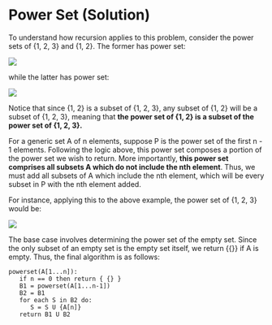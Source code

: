 # Power Set (Solution)
To understand how recursion applies to this problem, consider the power sets of
{1, 2, 3} and {1, 2}. The former has power set:

<img src="https://render.githubusercontent.com/render/math?math=\{ \varnothing, 
\{1\}, \{2\}, \{3\}, \{1, 2\}, \{1, 3\}, \{2, 3\}, \{1, 2, 3\} \}">

while the latter has power set:

<img src="https://render.githubusercontent.com/render/math?math=\{ \varnothing, 
\{1\}, \{2\}, \{1, 2\} \}">

Notice that since {1, 2} is a subset of {1, 2, 3}, any subset of {1, 2} will be a subset 
of {1, 2, 3}, meaning that **the power set of {1, 2} is a subset of the power set
of {1, 2, 3}.**

For a generic set A of n elements, suppose P is the power set of the first n - 1 elements.
Following the logic above, this power set composes a portion of the power set we
wish to return. More importantly, **this power set comprises all subsets A which do
not include the nth element**. Thus, we must add all subsets of A which include the
nth element, which will be every subset in P with the nth element added.

For instance, applying this to the above example, the power set of {1, 2, 3} would be:

<img src="https://render.githubusercontent.com/render/math?math=\{ \varnothing, 
\{1\}, \{2\}, \{1, 2\} \} \cup \{ \varnothing \cup \{3\}, \{1\} \cup \{3\}, \{2\} \cup 
\{3\}, \{1, 2\} \cup \{3\} \}">

The base case involves determining the power set of the empty set. Since the only
subset of an empty set is the empty set itself, we return {{}} if A is empty. Thus,
the final algorithm is as follows:
```
powerset(A[1...n]):
   if n == 0 then return { {} }
   B1 = powerset(A[1...n-1])
   B2 = B1
   for each S in B2 do:
      S = S U {A[n]}
   return B1 U B2
```